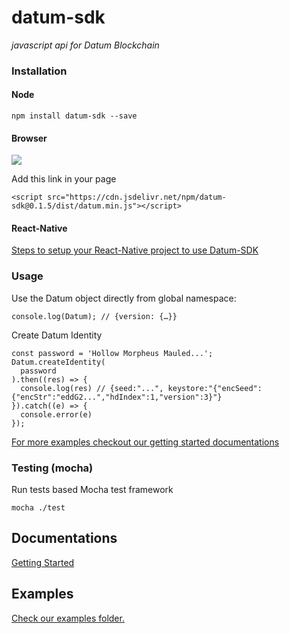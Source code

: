 # datum-sdk
*javascript api for Datum Blockchain*

### Installation

#### Node
```
npm install datum-sdk --save
```

#### Browser
[![](https://data.jsdelivr.com/v1/package/npm/datum-sdk/badge)](https://www.jsdelivr.com/package/npm/datum-sdk)

Add this link in your page

```
<script src="https://cdn.jsdelivr.net/npm/datum-sdk@0.1.5/dist/datum.min.js"></script>

```
#### React-Native
[Steps to setup your React-Native project to use Datum-SDK](docs/react-native.md)

### Usage
Use the Datum object directly from global namespace:
```
console.log(Datum); // {version: {…}}
```

Create Datum Identity
```
const password = 'Hollow Morpheus Mauled...';
Datum.createIdentity(
  password
).then((res) => {
  console.log(res) // {seed:"...", keystore:"{"encSeed":{"encStr":"eddG2...","hdIndex":1,"version":3}"}
}).catch((e) => {
  console.error(e)
});
```


[For more examples checkout our getting started documentations](https://gettingstarted.datum.org/)


### Testing (mocha)

Run tests based Mocha test framework

```
mocha ./test
```

## Documentations

[Getting Started](https://gettingstarted.datum.org/)

## Examples

[Check our examples folder.](docs/example.md)
